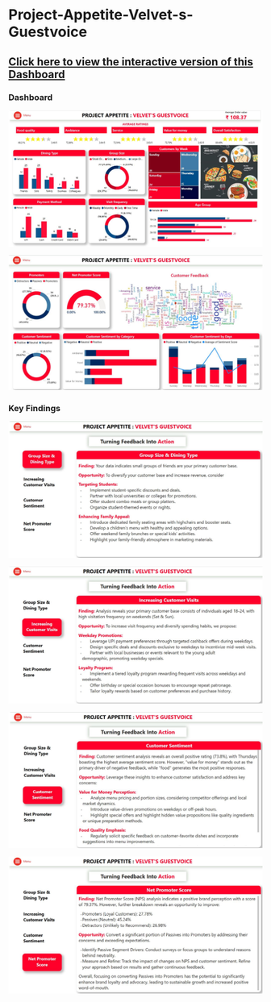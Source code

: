 # Project-Appetite-Velvet-s-Guestvoice

## [Click here to view the interactive version of this Dashboard](https://app.powerbi.com/view?r=eyJrIjoiNGY2ZmNiZDUtYmY1NC00ODE3LWI1ODEtNDc0ZGI4MGQ4ZDE3IiwidCI6ImRmODY3OWNkLWE4MGUtNDVkOC05OWFjLWM4M2VkN2ZmOTVhMCJ9)<br>

### Dashboard
![Dashboard](https://github.com/k-for-karthik/Project-Appetite-Velvet-s-Guestvoice/blob/7264fe0e7a48dca5e628e1e4a1fdcd14bf4d3ca7/velvet%20dashboard%201.JPG)<br>


![Dashboard](https://github.com/k-for-karthik/Project-Appetite-Velvet-s-Guestvoice/blob/9c624b8bbba1f4e0d0f0a9fe0b813bc343ac1f70/velvet%20dashboard%202.JPG)<br>

### Key Findings

![Findings](https://github.com/k-for-karthik/Project-Appetite-Velvet-s-Guestvoice/blob/9c624b8bbba1f4e0d0f0a9fe0b813bc343ac1f70/velvet%20findings%201.JPG)<br>

![Findings](https://github.com/k-for-karthik/Project-Appetite-Velvet-s-Guestvoice/blob/9c624b8bbba1f4e0d0f0a9fe0b813bc343ac1f70/velvet%20findings%202.JPG)<br>

![Findings](https://github.com/k-for-karthik/Project-Appetite-Velvet-s-Guestvoice/blob/9c624b8bbba1f4e0d0f0a9fe0b813bc343ac1f70/velvet%20findings%203.JPG)<br>

![Findings](https://github.com/k-for-karthik/Project-Appetite-Velvet-s-Guestvoice/blob/9c624b8bbba1f4e0d0f0a9fe0b813bc343ac1f70/velvet%20findings%204.JPG)<br>
